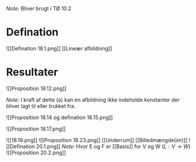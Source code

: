 *Note:* Bliver brugt i TØ 10.2
# Defination
![[Defination 18.1.png]]
[[Lineær afbildning]]

# Resultater
![[Proposition 18.12.png]]

*Note:* I kraft af dette (a) kan en afbildning ikke indeholde konstanter der bliver lagt til eller trukket fra.

![[Proposition 18.14 og defination 18.15.png]]



![[Proposition 18.17.png]]

![[18.19.png]]
![[Proposition 18.23.png]]
[[Underrum]] [[Billedmængde(im)]]
![[Defination 20.1.png]]
*Note:* Hvor E og F er [[Basis]] for V og W ($L: V\rightarrow W$)
![[Proposition 20.2.png]]
